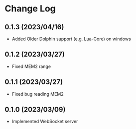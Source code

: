 # Change Log
## 0.1.3 (2023/04/16)
- Added Older Dolphin support (e.g. Lua-Core) on windows
## 0.1.2 (2023/03/27)
- Fixed MEM2 range
## 0.1.1 (2023/03/27)
- Fixed bug reading MEM2
## 0.1.0 (2023/03/09)
- Implemented WebSocket server

